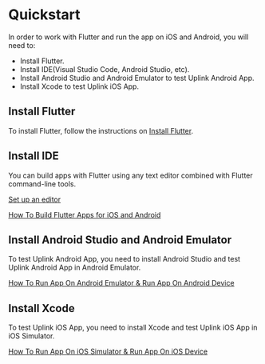 # Quickstart

In order to work with Flutter and run the app on iOS and Android, you will need to:

- Install Flutter.
- Install IDE(Visual Studio Code, Android Studio, etc).
- Install Android Studio and Android Emulator to test Uplink Android App.
- Install Xcode to test Uplink iOS App.

## Install Flutter

To install Flutter, follow the instructions on [Install Flutter](https://docs.flutter.dev/get-started/install).

## Install IDE

You can build apps with Flutter using any text editor combined with Flutter command-line tools.

[Set up an editor](https://docs.flutter.dev/get-started/editor?)

[How To Build Flutter Apps for iOS and Android](https://youtube.com/playlist?list=PLSzsOkUDsvdtl3Pw48-R8lcK2oYkk40cm)

## Install Android Studio and Android Emulator

To test Uplink Android App, you need to install Android Studio and test Uplink Android App in Android Emulator.

[How To Run App On Android Emulator & Run App On Android Device](https://youtu.be/QjgmTiD8prA)


## Install Xcode

To test Uplink iOS App, you need to install Xcode and test Uplink iOS App in iOS Simulator.

[How To Run App On iOS Simulator & Run App On iOS Device](https://youtu.be/z3MIW5wq-RY)



